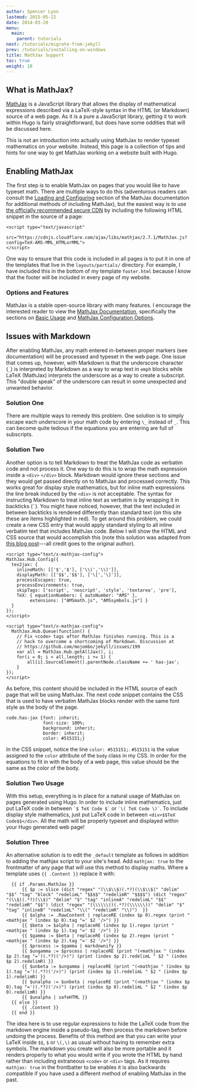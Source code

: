 ```yaml
---
author: Spencer Lyon
lastmod: 2015-05-22
date: 2014-03-20
menu:
  main:
    parent: tutorials
next: /tutorials/migrate-from-jekyll
prev: /tutorials/installing-on-windows
title: MathJax Support
toc: true
weight: 10
---
```


## What is MathJax?

[MathJax](http://www.mathjax.org/) is a JavaScript library that allows the display of mathematical expressions described via a LaTeX-style syntax in the HTML (or Markdown) source of a web page. As it is a pure a JavaScript library, getting it to work within Hugo is fairly straightforward, but does have some oddities that will be discussed here.

This is not an introduction into actually using MathJax to render typeset mathematics on your website. Instead, this page is a collection of tips and hints for one way to get MathJax working on a website built with Hugo.

## Enabling MathJax

The first step is to enable MathJax on pages that you would like to have typeset math. There are multiple ways to do this (adventurous readers can consult the [Loading and Configuring](http://docs.mathjax.org/en/latest/configuration.html) section of the MathJax documentation for additional methods of including MathJax), but the easiest way is to use [the officially recommended secure CDN](https://cdnjs.com/) by including the following HTML snippet in the source of a page:

    <script type="text/javascript"
      src="https://cdnjs.cloudflare.com/ajax/libs/mathjax/2.7.1/MathJax.js?config=TeX-AMS-MML_HTMLorMML">
    </script>

One way to ensure that this code is included in all pages is to put it in one of the templates that live in the `layouts/partials/` directory. For example, I have included this in the bottom of my template `footer.html` because I know that the footer will be included in every page of my website.

### Options and Features

MathJax is a stable open-source library with many features. I encourage the interested reader to view the [MathJax Documentation](http://docs.mathjax.org/en/latest/index.html), specifically the sections on [Basic Usage](http://docs.mathjax.org/en/latest/index.html#basic-usage) and [MathJax Configuration Options](http://docs.mathjax.org/en/latest/index.html#mathjax-configuration-options).

## Issues with Markdown

After enabling MathJax, any math entered in-between proper markers (see documentation) will be processed and typeset in the web page. One issue that comes up, however, with Markdown is that the underscore character (`_`) is interpreted by Markdown as a way to wrap text in `emph` blocks while LaTeX (MathJax) interprets the underscore as a way to create a subscript. This "double speak" of the underscore can result in some unexpected and unwanted behavior.

### Solution One

There are multiple ways to remedy this problem. One solution is to simply escape each underscore in your math code by entering `\_` instead of `_`. This can become quite tedious if the equations you are entering are full of subscripts.

### Solution Two

Another option is to tell Markdown to treat the MathJax code as verbatim code and not process it. One way to do this is to wrap the math expression inside a `<div>` `</div>` block. Markdown would ignore these sections and they would get passed directly on to MathJax and processed correctly. This works great for display style mathematics, but for inline math expressions the line break induced by the `<div>` is not acceptable. The syntax for instructing Markdown to treat inline text as verbatim is by wrapping it in backticks (`` ` ``). You might have noticed, however, that the text included in between backticks is rendered differently than standard text (on this site these are items highlighted in red). To get around this problem, we could create a new CSS entry that would apply standard styling to all inline verbatim text that includes MathJax code. Below I will show the HTML and CSS source that would accomplish this (note this solution was adapted from [this blog post](http://doswa.com/2011/07/20/mathjax-in-markdown.html)---all credit goes to the original author).

    <script type="text/x-mathjax-config">
    MathJax.Hub.Config({
      tex2jax: {
        inlineMath: [['$','$'], ['\\(','\\)']],
        displayMath: [['$$','$$'], ['\[','\]']],
        processEscapes: true,
        processEnvironments: true,
        skipTags: ['script', 'noscript', 'style', 'textarea', 'pre'],
        TeX: { equationNumbers: { autoNumber: "AMS" },
             extensions: ["AMSmath.js", "AMSsymbols.js"] }
      }
    });
    </script>

    <script type="text/x-mathjax-config">
      MathJax.Hub.Queue(function() {
        // Fix <code> tags after MathJax finishes running. This is a
        // hack to overcome a shortcoming of Markdown. Discussion at
        // https://github.com/mojombo/jekyll/issues/199
        var all = MathJax.Hub.getAllJax(), i;
        for(i = 0; i < all.length; i += 1) {
            all[i].SourceElement().parentNode.className += ' has-jax';
        }
    });
    </script>

As before, this content should be included in the HTML source of each page that will be using MathJax. The next code snippet contains the CSS that is used to have verbatim MathJax blocks render with the same font style as the body of the page.


    code.has-jax {font: inherit;
                  font-size: 100%;
                  background: inherit;
                  border: inherit;
                  color: #515151;}

In the CSS snippet, notice the line `color: #515151;`. `#515151` is the value assigned to the `color` attribute of the `body` class in my CSS. In order for the equations to fit in with the body of a web page, this value should be the same as the color of the body.

### Solution Two Usage

With this setup, everything is in place for a natural usage of MathJax on pages generated using Hugo. In order to include inline mathematics, just put LaTeX code in between `` `$ TeX Code $` `` or `` `\( TeX Code \)` ``. To include display style mathematics, just put LaTeX code in between `<div>$$TeX Code$$</div>`. All the math will be properly typeset and displayed within your Hugo generated web page!

### Solution Three

An alternative solution is to edit the `_default` template as follows in addition to adding the mathjax script to your site's head. Add `mathjax: true` to the frontmatter of any page that will use this method to display maths. Where a template uses `{{ .Content }}` replace it with:

      {{ if .Params.MathJax }} 
          {{ $p := slice (dict "regex" "(\\$\\$)(.*?)(\\$\\$)" "delim" "$$" "tag" "block" "redelimL" "$$$$" "redelimR" "$$$$") (dict "regex" "(\\$)(.*?)(\\$)" "delim" "$" "tag" "inlineA" "redelimL" "$$" "redelimR" "$$") (dict "regex" "(\\\\\\()(.*?)(\\\\\\))" "delim" "$" "tag" "inlineB" "redelimL" "\\(" "redelimR" "\\)")  }} 
          {{ $alpha := .RawContent | replaceRE (index $p 0).regex (print "<mathjax " (index $p 0).tag "=' $2 '/>") }} 
          {{ $beta := $alpha | replaceRE (index $p 1).regex (print "<mathjax " (index $p 1).tag "=' $2 '/>") }} 
          {{ $gamma := $beta | replaceRE (index $p 2).regex (print "<mathjax " (index $p 2).tag "=' $2 '/>") }} 
          {{ $process := $gamma | markdownify }} 
          {{ $ungamma := $process | replaceRE (print "(<mathjax " (index $p 2).tag "=')(.*?)('/>)") (print (index $p 2).redelimL " $2 " (index $p 2).redelimR) }} 
          {{ $unbeta := $ungamma | replaceRE (print "(<mathjax " (index $p 1).tag "=')(.*?)('/>)") (print (index $p 1).redelimL " $2 " (index $p 1).redelimR) }} 
          {{ $unalpha := $unbeta | replaceRE (print "(<mathjax " (index $p 0).tag "=')(.*?)('/>)") (print (index $p 0).redelimL " $2 " (index $p 0).redelimR) }} 
          {{ $unalpha | safeHTML }}
      {{ else }}
          {{ .Content }}
      {{ end }}

The idea here is to use regular expressions to hide the LaTeX code from the markdown engine inside a pseudo-tag, then process the markdown before undoing the process. Benefits of this method are that you can write your LaTeX inside `$$`, `$` or `\(,\)` as usual without having to remember extra symbols. The markdown you create will also be more portable and it renders properly to what you would write if you wrote the HTML by hand rather than including extraneous `<code>` or `<div>` tags. As it requires `mathjax: true` in the frontbatter to be enables it is also backwards compatible if you have used a different method of enabling MathJax in the past.

